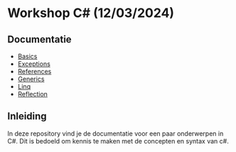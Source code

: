 # Workshop C# (12/03/2024)

## Documentatie

- [Basics](Workshop-cs/Basics/README.md)
- [Exceptions](Workshop-cs/Exceptions/README.md)
- [References](Workshop-cs/References/README.md)
- [Generics](Workshop-cs/Generics/README.md)
- [Linq](Workshop-cs/Linq/README.md)
- [Reflection](Workshop-cs/Reflection/README.md)

## Inleiding

In deze repository vind je de documentatie voor een paar onderwerpen in C#. Dit is bedoeld om kennis te maken met de
concepten en syntax van c#.